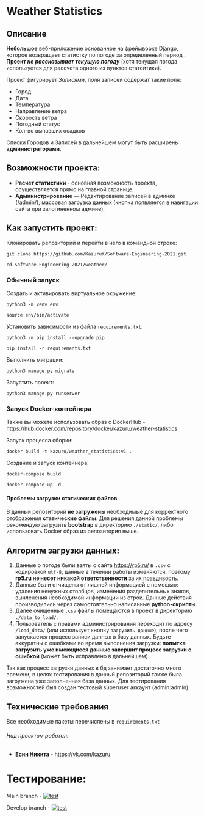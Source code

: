 # Weather Statistics
## Описание
**Небольшое** веб-приложение основанное на фреймворке Django, которое возвращает статистку по погоде за определенный период .
**Проект _не рассказывает текущую погоду_** (хотя текущая погода используется для рассчета одного из пунктов статситики).

Проект фигурирует _Записями_, поля записей содержат такие поля:
- Город
- Дата
- Температура
- Направление ветра
- Скорость ветра
- Погодный статус
- Кол-во выпавших осадков

Списки Городов и Записей в дальнейшем могут быть расширены **администраторами**.

## Возможности проекта:
- **Расчет статистики** - основная возможность проекта, осуществляется прямо на главной странице.
- **Администрирование** — Редактирование записей в админке (/admin/), массовая загрузка данных (кнопка появляется в навигации сайта при залогиненном админе).

## Как запустить проект:
Клонировать репозиторий и перейти в него в командной строке:
```
git clone https://github.com/KazuruK/Software-Engineering-2021.git
```
```
cd Software-Engineering-2021/weather/
```
### Обычный запуск
Cоздать и активировать виртуальное окружение:
```
python3 -m venv env
```
```
source env/bin/activate
```
Установить зависимости из файла ```requirements.txt```:
```
python3 -m pip install --upgrade pip
```
```
pip install -r requirements.txt
```
Выполнить миграции:
```
python3 manage.py migrate
```
Запустить проект:
```
python3 manage.py runserver
```
### Запуск Docker-контейнера
Также вы можете использовать образ с DockerHub - https://hub.docker.com/repository/docker/kazuru/weather-statistics

Запуск процесса сборки:
```
docker build -t kazuru/weather_statistics:v1 .
```
Создание и запуск контейнера:
```
docker-compose build
```
```
docker-compose up -d
```

#### Проблемы загрузки статических файлов
В данный репозиторий **не загружены** необходимые для корректного отображения **статические файлы**.
Для решения данной проблемы рекомендую загрузить **bootstrap** в директорию ```./static/```, либо использовать Docker образ из репозитория выше.

## Алгоритм загрузки данных:
1. Данные о погоде были взяты с сайта https://rp5.ru/ в ```.csv``` с кодировкой ```utf-8```, данные в течении работы изменяются, поэтому **rp5.ru не несет никакой ответственности** за их правдивость.
2. Данные были отчищены от лишней информацией с помощью: удаления ненужных столбцов, изменения разделительных знаков, вычленения необходимой информации из строк. Данные действия производились через самостоятельно написанные **python-скрипты**.
3. Далее очищенные ```.csv``` файлы помещаются в проект в директорию ```./data_to_load/```.
4. Пользователь с правами администрирования переходит по адресу ```/load_data/``` (или использует кнопку ```загрузить данные```), после чего запускается процесс записи данных в базу данных. Будьте аккуратны с ошибками во время выполнения загрузки: **попытка загрузить уже имеющиеся данные завершит процесс загрузки с ошибкой** (может быть исправлено в дальнейшем).

Так как процесс загрузки данных в бд занимает достаточно много времени, в целях тестирования в данный репозиторий также была загружена уже заполненная база данных.
Для тестирования возможностей был создан тестовый superuser аккаунт (admin:admin)

## Технические требования
Все необходимые пакеты перечислены в ```requirements.txt```


###### Над проектом работал:
- **Есин Никита** - https://vk.com/kazuru

# Тестирование:

Main branch - [![test](https://github.com/KazuruK/Software-Engineering-2021/actions/workflows/test.yml/badge.svg)](https://github.com/KazuruK/Software-Engineering-2021/actions/workflows/test.yml)

Develop branch - [![test](https://github.com/KazuruK/Software-Engineering-2021/actions/workflows/test.yml/badge.svg?branch=develop)](https://github.com/KazuruK/Software-Engineering-2021/actions/workflows/test.yml)
